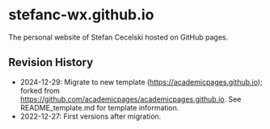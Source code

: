 # stefanc-wx.github.io

The personal website of Stefan Cecelski hosted on GitHub pages.

## Revision History
- 2024-12-29: Migrate to new template (https://academicpages.github.io); forked from https://github.com/academicpages/academicpages.github.io. See README_template.md for template information.
- 2022-12-27: First versions after migration.
